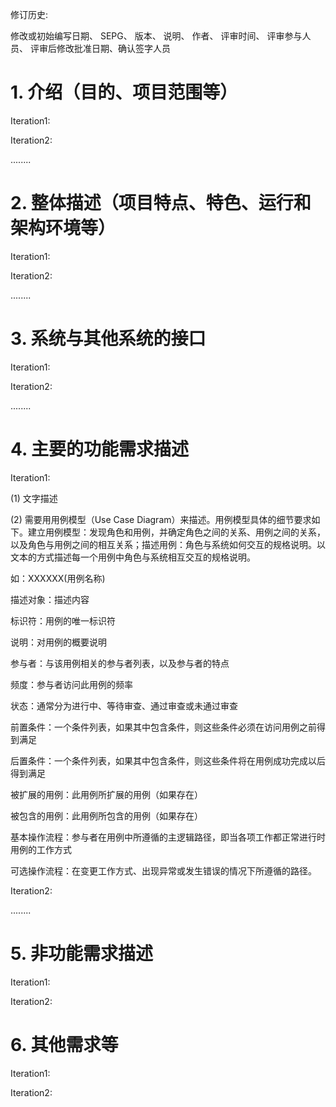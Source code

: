 修订历史:

修改或初始编写日期、 SEPG、 版本、 说明、 作者、 评审时间、 评审参与人员、 评审后修改批准日期、确认签字人员

 

# 1.   介绍（目的、项目范围等）

Iteration1:

Iteration2:

........

 

# 2.   整体描述（项目特点、特色、运行和架构环境等）

Iteration1:

Iteration2:

........

 

# 3.   系统与其他系统的接口

Iteration1:

Iteration2:

........

 

# 4.   主要的功能需求描述

Iteration1:

(1)  文字描述

(2)   需要用用例模型（Use Case Diagram）来描述。用例模型具体的细节要求如下。建立用例模型：发现角色和用例，并确定角色之间的关系、用例之间的关系，以及角色与用例之间的相互关系；描述用例：角色与系统如何交互的规格说明。以文本的方式描述每一个用例中角色与系统相互交互的规格说明。

如：XXXXXX(用例名称)

描述对象：描述内容

标识符：用例的唯一标识符

说明：对用例的概要说明

参与者：与该用例相关的参与者列表，以及参与者的特点

频度：参与者访问此用例的频率

状态：通常分为进行中、等待审查、通过审查或未通过审查

前置条件：一个条件列表，如果其中包含条件，则这些条件必须在访问用例之前得到满足

后置条件：一个条件列表，如果其中包含条件，则这些条件将在用例成功完成以后得到满足

被扩展的用例：此用例所扩展的用例（如果存在）

被包含的用例：此用例所包含的用例（如果存在）

基本操作流程：参与者在用例中所遵循的主逻辑路径，即当各项工作都正常进行时用例的工作方式

可选操作流程：在变更工作方式、出现异常或发生错误的情况下所遵循的路径。

Iteration2:

........

 

# 5.   非功能需求描述

Iteration1:

Iteration2:

 

# 6.   其他需求等

Iteration1:

Iteration2:

 

 